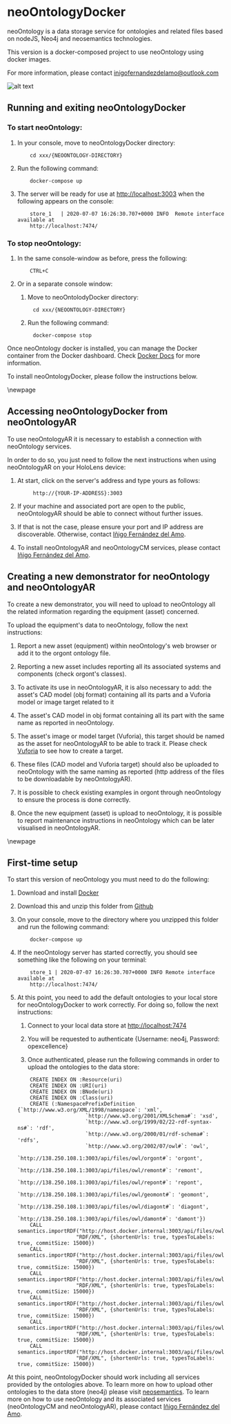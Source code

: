 # neoOntologyDocker

neoOntology is a data storage service for ontologies and related files based on nodeJS, Neo4j and neosemantics technologies.

This version is a docker-composed project to use neoOntology using docker images.

For more information, please contact inigofernandezdelamo@outlook.com

![alt text](https://github.com/InigoGregorio/neoOntologyDocker/blob/master/assets/files/png/Logo-neoOntologyDocker.png)

## Running and exiting neoOntologyDocker

### To start neoOntology:

1. In your console, move to neoOntologyDocker directory:

    ```
        cd xxx/{NEOONTOLOGY-DIRECTORY}
    ```

2. Run the following command:

    ```
        docker-compose up
    ```

3. The server will be ready for use at [http://localhost:3003](http://localhost:3003) when the following appears on the console:

    ```
        store_1   | 2020-07-07 16:26:30.707+0000 INFO  Remote interface available at 
        http://localhost:7474/
    ```

### To stop neoOntology:
 
1. In the same console-window as before, press the following:
        
    ```
        CTRL+C
    ```
        
2. Or in a separate console window:

   1. Move to neoOntolodyDocker directory:
   
    ```
         cd xxx/{NEOONTOLOGY-DIRECTORY}
    ```

   2. Run the following command:
        
    ```
         docker-compose stop
    ```



Once neoOntology docker is installed, you can manage the Docker container from the Docker dashboard.
Check [Docker Docs](https://docs.docker.com/desktop/dashboard/) for more information.


To install neoOntologyDocker, please follow the instructions below.

\newpage

## Accessing neoOntologyDocker from neoOntologyAR

To use neoOntologyAR it is necessary to establish a connection with neoOntology services.

In order to do so, you just need to follow the next instructions when using neoOntologyAR on your HoloLens device:

1. At start, click on the server's address and type yours as follows:

    ```
         http://{YOUR-IP-ADDRESS}:3003
    ```

2. If your machine and associated port are open to the public, neoOntologyAR should be able to connect without further issues.

3. If that is not the case, please ensure your port and IP address are discoverable. Otherwise, contact [Iñigo Fernández del Amo](mailto:inigofernandezdelamo@outlook.com).

4. To install neoOntologyAR and neoOntologyCM services, please contact [Iñigo Fernández del Amo](mailto:inigofernandezdelamo@outlook.com).


## Creating a new demonstrator for neoOntology and neoOntologyAR

To create a new demonstrator, you will need to upload to neoOntology all the related information regarding the equipment (asset) concerned.

To upload the equipment's data to neoOntology, follow the next instructions:

1. Report a new asset (equipment) within neoOntology's web browser or add it to the orgont ontology file.

2. Reporting a new asset includes reporting all its associated systems and components (check orgont's classes).

3. To activate its use in neoOntologyAR, it is also necessary to add: the asset's CAD model (obj format) containing all its parts and a Vuforia model or image target related to it

  1. The asset's CAD model in obj format containing all its part with the same name as reported in neoOntology.
  2. The asset's image or model target (Vuforia), this target should be named as the asset for neoOntologyAR to be able to track it. Please check [Vuforia](https://library.vuforia.com/content/vuforia-library/en/articles/Solution/how-to-create-model-target.html) to see how to create a target.
  3. These files (CAD model and Vuforia target) should also be uploaded to neoOntology with the same naming as reported (http address of the files to be downloadable by neoOntologyAR).
  4. It is possible to check existing examples in orgont through neoOntology to ensure the process is done correctly.
  
4. Once the new equipment (asset) is upload to neoOntology, it is possible to report maintenance instructions in neoOntology which can be later visualised in neoOntologyAR.

\newpage

## First-time setup

To start this version of neoOntology you must need to do the following:

1. Download and install [Docker](https://docs.docker.com/desktop/)

2. Download this and unzip this folder from [Github](https://github.com/InigoGregorio/neoOntologyDocker.git)

3. On your console, move to the directory where you unzipped this folder and run the following command: 

    ```
        docker-compose up
    ```
    
4. If the neoOntology server has started correctly, you should see something like the following on your terminal: 

    ```
        store_1 | 2020-07-07 16:26:30.707+0000 INFO Remote interface available at
        http://localhost:7474/
    ```

5. At this point, you need to add the default ontologies to your local store for neoOntologyDocker to work correctly. For doing so, follow the next instructions:

   1. Connect to your local data store at [http://localhost:7474](http://localhost:7474)

   2. You will be requested to authenticate {Username: neo4j, Password: opexcellence}
   
   3. Once authenticated, please run the following commands in order to upload the ontologies to the data store:
   
    ```
        CREATE INDEX ON :Resource(uri)
        CREATE INDEX ON :URI(uri)
        CREATE INDEX ON :BNode(uri)
        CREATE INDEX ON :Class(uri)
        CREATE (:NamespacePrefixDefinition {`http://www.w3.org/XML/1998/namespace`: 'xml',
                          `http://www.w3.org/2001/XMLSchema#`: 'xsd', 
                          `http://www.w3.org/1999/02/22-rdf-syntax-ns#`: 'rdf', 
                          `http://www.w3.org/2000/01/rdf-schema#`: 'rdfs', 
                          `http://www.w3.org/2002/07/owl#`: 'owl', 
                          `http://138.250.108.1:3003/api/files/owl/orgont#`: 'orgont', 
                          `http://138.250.108.1:3003/api/files/owl/remont#`: 'remont', 
                          `http://138.250.108.1:3003/api/files/owl/repont#`: 'repont', 
                          `http://138.250.108.1:3003/api/files/owl/geomont#`: 'geomont', 
                          `http://138.250.108.1:3003/api/files/owl/diagont#`: 'diagont', 
                          `http://138.250.108.1:3003/api/files/owl/damont#`: 'damont'})
        CALL semantics.importRDF("http://host.docker.internal:3003/api/files/owl/orgont.owl", 
                       "RDF/XML", {shortenUrls: true, typesToLabels: true, commitSize: 15000})
        CALL semantics.importRDF("http://host.docker.internal:3003/api/files/owl/remont.owl", 
                       "RDF/XML", {shortenUrls: true, typesToLabels: true, commitSize: 15000})
        CALL semantics.importRDF("http://host.docker.internal:3003/api/files/owl/repont.owl", 
                       "RDF/XML", {shortenUrls: true, typesToLabels: true, commitSize: 15000})
        CALL semantics.importRDF("http://host.docker.internal:3003/api/files/owl/geomont.owl", 
                       "RDF/XML", {shortenUrls: true, typesToLabels: true, commitSize: 15000})
        CALL semantics.importRDF("http://host.docker.internal:3003/api/files/owl/diagont.owl", 
                       "RDF/XML", {shortenUrls: true, typesToLabels: true, commitSize: 15000})
        CALL semantics.importRDF("http://host.docker.internal:3003/api/files/owl/damont.owl", 
                       "RDF/XML", {shortenUrls: true, typesToLabels: true, commitSize: 15000})
    ```

At this point, neoOntologyDocker should work including all services provided by the ontologies above. To learn more on how to upload other ontologies to the data store (neo4j) please visit [neosemantics](https://github.com/neo4j-labs/neosemantics). To learn more on how to use neoOntology and its associated services (neoOntologyCM and neoOntologyAR), please contact [Iñigo Fernández del Amo](mailto:inigofernandezdelamo@outlook.com).
